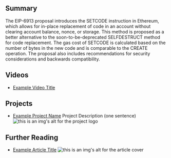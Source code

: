 ## Summary

The EIP-6913 proposal introduces the SETCODE instruction in Ethereum, which allows for in-place replacement of code in an account without clearing account balance, nonce, or storage. This method is proposed as a better alternative to the soon-to-be-deprecated SELFDESTRUCT method for code replacement. The gas cost of SETCODE is calculated based on the number of bytes in the new code and is comparable to the CREATE operation. The proposal also includes recommendations for security considerations and backwards compatibility.

## Videos

- [Example Video Title](https://www.youtube.com/watch?v=TDGq4aeevgY)

## Projects

- [Example Project Name](https://xxxx.xxx/xxxxx) Project Description (one sentence) ![this is an img's alt for the project logo](https://xxxx.xxx/project-logo.xxx)

## Further Reading

- [Example Article Title](https://xxxx.xxx/xxxxx) ![this is an img's alt for the article cover](https://xxxx.xxx/article-cover.xxx)
